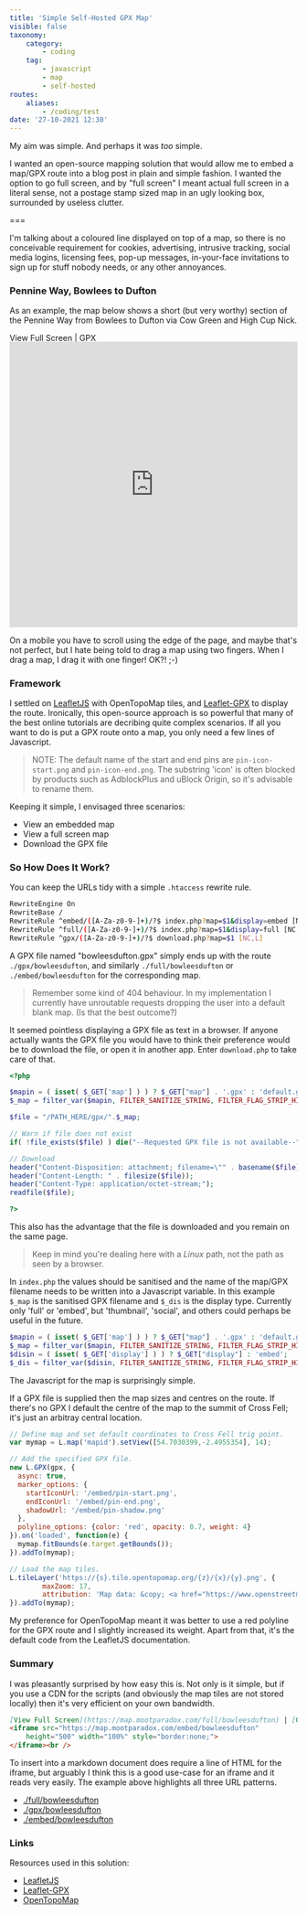 ```yaml
---
title: 'Simple Self-Hosted GPX Map'
visible: false
taxonomy:
    category:
        - coding
    tag:
        - javascript
        - map
        - self-hosted
routes:
    aliases:
        - /coding/test
date: '27-10-2021 12:30'
---
```


My aim was simple. And perhaps it was *too* simple.

I wanted an open-source mapping solution that would allow me 
to embed a map/GPX route into a blog post in plain and simple fashion. I wanted the 
option to go full screen, and by "full screen" I meant actual full screen in a literal
sense, not a postage stamp sized map in an ugly looking box, surrounded by useless clutter.

===

I'm talking about a coloured line displayed on top of a map, so there is no conceivable requirement for cookies, advertising, intrusive tracking, social media logins, licensing fees, pop-up messages, in-your-face invitations to sign up for stuff nobody needs, or any other annoyances.

### Pennine Way, Bowlees to Dufton

As an example, the map below shows a short (but very worthy) section of the Pennine Way from Bowlees 
to Dufton via Cow Green and High Cup Nick.

[View Full Screen](https://map.mootparadox.com/full/bowleesdufton) | [GPX](https://map.mootparadox.com/gpx/bowleesdufton)  
<p><iframe src="https://map.mootparadox.com/embed/bowleesdufton" height="500" width="100%" style="border:none; margin-top:-1.2em;"></iframe></p>

On a mobile you have to scroll using the edge of the page, and maybe that's not perfect, 
but I hate being told to
drag a map using two fingers. When I drag a map, I drag it with one finger! OK?! ;-)

### Framework

I settled on [LeafletJS](https://leafletjs.com/) with OpenTopoMap tiles, and 
[Leaflet-GPX](https://github.com/mpetazzoni/leaflet-gpx) to display the route. Ironically,
this open-source approach is so powerful that many of the best online tutorials 
are decribing quite complex
scenarios. If all you want to do is put a GPX route onto a map, you only need a few lines
of Javascript.

>NOTE: The default name of the start and end pins are `pin-icon-start.png` and `pin-icon-end.png`.
>The substring 'icon' is often blocked by products such as AdblockPlus and uBlock Origin, so it's
>advisable to rename them.

Keeping it simple, I envisaged three scenarios:

* View an embedded map
* View a full screen map
* Download the GPX file

### So How Does It Work?

You can keep the URLs tidy with a simple `.htaccess` rewrite rule.

```bash
RewriteEngine On
RewriteBase /
RewriteRule ^embed/([A-Za-z0-9-]+)/?$ index.php?map=$1&display=embed [NC,L]
RewriteRule ^full/([A-Za-z0-9-]+)/?$ index.php?map=$1&display=full [NC,L]
RewriteRule ^gpx/([A-Za-z0-9-]+)/?$ download.php?map=$1 [NC,L]
```

A GPX file named "bowleesdufton.gpx" simply ends up with the route `./gpx/bowleesdufton`, and 
similarly `./full/bowleesdufton` or `./embed/bowleesdufton` for the corresponding map.

> Remember some kind of 404 behaviour. In my implementation I currently have
> unroutable requests dropping the user into a default blank map. (Is that the best
> outcome?)

It seemed pointless displaying a GPX file as text in a browser. If anyone actually wants
the GPX file you would have to think their preference would be to download the file, or open it
in another app. Enter `download.php` to take care of that.

```php
<?php

$mapin = ( isset( $_GET['map'] ) ) ? $_GET["map"] . '.gpx' : 'default.gpx';
$_map = filter_var($mapin, FILTER_SANITIZE_STRING, FILTER_FLAG_STRIP_HIGH);

$file = "/PATH_HERE/gpx/".$_map;

// Warn if file does not exist
if( !file_exists($file) ) die("--Requested GPX file is not available--");

// Download
header("Content-Disposition: attachment; filename=\"" . basename($file) . "\"");
header("Content-Length: " . filesize($file));
header("Content-Type: application/octet-stream;");
readfile($file);

?>
```

This also has the advantage that the file is downloaded and you remain on the same page.

> Keep in mind you're dealing here with a *Linux* path, not the path as seen by a browser.

In `index.php` the values should be sanitised and the name of the map/GPX filename needs to 
be written into a Javascript variable. In this example `$_map` is the sanitised GPX filename
and `$_dis` is the display type. Currently only 'full' or 'embed', but 'thumbnail', 'social',
and others could perhaps be useful in the future.

```php
$mapin = ( isset( $_GET['map'] ) ) ? $_GET["map"] . '.gpx' : 'default.gpx';
$_map = filter_var($mapin, FILTER_SANITIZE_STRING, FILTER_FLAG_STRIP_HIGH);
$disin = ( isset( $_GET['display'] ) ) ? $_GET["display"] : 'embed';
$_dis = filter_var($disin, FILTER_SANITIZE_STRING, FILTER_FLAG_STRIP_HIGH);
```

The Javascript for the map is surprisingly simple.

If a GPX file is supplied then the map
sizes and centres on the route. If there's no GPX I default the centre of the map to the summit 
of Cross Fell; it's just an arbitray central location.

```javascript
// Define map and set default coordinates to Cross Fell trig point.
var mymap = L.map('mapid').setView([54.7030399,-2.4955354], 14);

// Add the specified GPX file.
new L.GPX(gpx, {
  async: true,
  marker_options: {
    startIconUrl: '/embed/pin-start.png',
    endIconUrl: '/embed/pin-end.png',
    shadowUrl: '/embed/pin-shadow.png'
  },
  polyline_options: {color: 'red', opacity: 0.7, weight: 4}
}).on('loaded', function(e) {
  mymap.fitBounds(e.target.getBounds());
}).addTo(mymap);

// Load the map tiles.
L.tileLayer('https://{s}.tile.opentopomap.org/{z}/{x}/{y}.png', {
        maxZoom: 17,
        attribution: 'Map data: &copy; <a href="https://www.openstreetmap.org/copyright">OpenStreetMap</a> contributors, <a href="http://viewfinderpanoramas.org">SRTM</a> | Map style: &copy; <a href="https://opentopomap.org">OpenTopoMap</a> (<a href="https://creativecommons.org/licenses/by-sa/3.0/">CC-BY-SA</a>)'
}).addTo(mymap);
```

My preference for OpenTopoMap meant it was better to use a red polyline for the GPX route
and I slightly increased its weight. Apart from that, it's the default code from the 
LeafletJS documentation.

### Summary

I was pleasantly surprised by how easy this is. Not only is it simple, but if
you use a CDN for the scripts (and obviously the map tiles are not stored locally) then
it's very efficient on your own bandwidth.

```markdown
[View Full Screen](https://map.mootparadox.com/full/bowleesdufton) | [GPX](https://map.mootparadox.com/gpx/bowleesdufton)  
<iframe src="https://map.mootparadox.com/embed/bowleesdufton"
    height="500" width="100%" style="border:none;">
</iframe><br />
```

To insert into a markdown document does require a line of HTML for the iframe, but
arguably I think this is a good use-case for an iframe and it reads very easily. The example
above highlights all three URL patterns.

* [./full/bowleesdufton](https://map.mootparadox.com/full/bowleesdufton)
* [./gpx/bowleesdufton](https://map.mootparadox.com/gpx/bowleesdufton)
* [./embed/bowleesdufton](https://map.mootparadox.com/embed/bowleesdufton)

### Links

Resources used in this solution:

* [LeafletJS](https://leafletjs.com/)
* [Leaflet-GPX](https://github.com/mpetazzoni/leaflet-gpx)
* [OpenTopoMap](https://opentopomap.org/#map=14/55.02982/-2.12345)